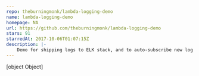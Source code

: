 ```yaml
---
repo: theburningmonk/lambda-logging-demo
name: lambda-logging-demo
homepage: NA
url: https://github.com/theburningmonk/lambda-logging-demo
stars: 91
starredAt: 2017-10-06T01:07:15Z
description: |-
    Demo for shipping logs to ELK stack, and to auto-subscribe new log groups
---
```


[object Object]
